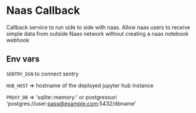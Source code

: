 # Naas Callback

Callback service to run side to side with naas.
Allow naas users to receive simple data from outside Naas network without creating a naas notebook webhook

## Env vars 

`SENTRY_DSN` to connect sentry

`HUB_HOST` => hostname of the deployed jupyter hub instance

`PROXY_DB` => 'sqlite::memory:' or postgressuri 'postgres://user:pass@example.com:5432/dbname'

